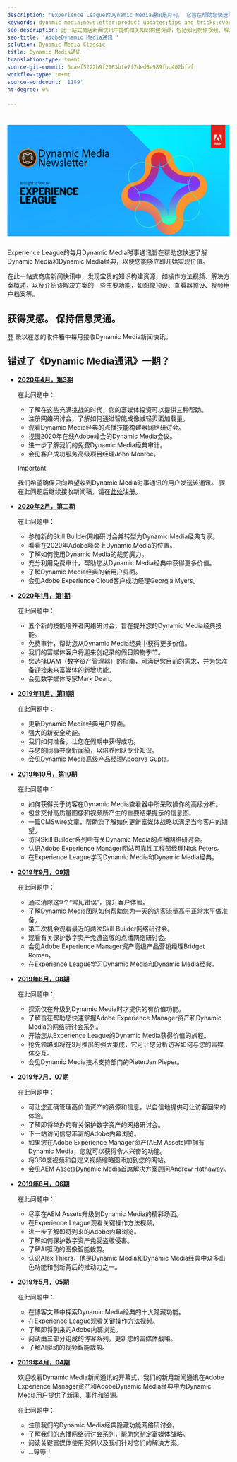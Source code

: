 ```yaml
---
description: 'Experience League的Dynamic Media通讯是月刊。 它旨在帮助您快速掌握Dynamic Media和Dynamic Media经典，以便您能够立即开始实现价值。 此一站式商店时事通讯中提供宝贵的知识构建资源，包括如何制作视频、解决方案概述，以及介绍一些主要功能，如图像预设、查看器预设、视频用户档案等。 '
keywords: dynamic media;newsletter;product updates;tips and tricks;events;customer success;blog;blogs;images;videos;features;capabilities
seo-description: 此一站式商店新闻快讯中提供相关知识构建资源，包括如何制作视频、解决方案概述，以及介绍一些主要功能，如图像预设、查看器预设、视频用户档案等。
seo-title: 'AdobeDynamic Media通讯 '
solution: Dynamic Media Classic
title: Dynamic Media通讯
translation-type: tm+mt
source-git-commit: 6caef5222b9f2163bfe7f7ded0e989fbc402bfef
workflow-type: tm+mt
source-wordcount: '1189'
ht-degree: 0%

---
```



# ![Dynamic Media时事通讯徽标](/help/assets/assets/dynamic-media-newsletter-logo.png)

Experience League的每月Dynamic Media时事通讯旨在帮助您快速了解Dynamic Media和Dynamic Media经典，以便您能够立即开始实现价值。

在此一站式商店新闻快讯中，发现宝贵的知识构建资源，如操作方法视频、解决方案概述，以及介绍该解决方案的一些主要功能，如图像预设、查看器预设、视频用户档案等。

## 获得灵感。 保持信息灵通。

[登](https://www.adobe.com/subscription/dynamic-media-newsletter.html) 录以在您的收件箱中每月接收Dynamic Media新闻快讯。

## 错过了《Dynamic Media通讯》一期？

<!-- * **[May 2020, Issue 4](https://expleague.azureedge.net/assets/aem/Experience-Insider-vol.31.html)**

    In this issue:

    * What business continuity means in uncertain times.
    * Key takeaways from the first all-digital Adobe Summit.
    * Must-watch Experience Manager breakout sessions.
    * Summit customer spotlight: Under Armour.
    * Never miss an Experience Insider webinar.
    * Public sector spotlight: The urgent need for digital enrollment.
    * Look what’s new in Experience Manager Innovation.
    * Build your Experience Manager skills *live* with the Adobe pros.
    * Connect with the Adobe Experience Manager Community.
    * Fast-track your Adobe expertise with Adobe Experience League. -->

* **[2020年4月，第3期](https://expleague.azureedge.net/assets/dynamic-media/Dynamic_Media_Newsletter_04_2020_April.html)**

   在此问题中：

   * 了解在这些充满挑战的时代，您的富媒体投资可以提供三种帮助。
   * 注册网络研讨会，了解如何通过智能成像减轻页面加载量。
   * 观看Dynamic Media经典的点播技能构建器网络研讨会。
   * 视图2020年在线Adobe峰会的Dynamic Media会议。
   * 进一步了解我们的免费Dynamic Media经典审计。
   * 会见客户成功服务高级项目经理John Monroe。

   >[!IMPORTANT]
   >
   >我们希望确保只向希望收到Dynamic Media时事通讯的用户发送该通讯。 要在此问题后继续接收新闻稿，请在[此处](https://nam04.safelinks.protection.outlook.com/?url=http%3A%2F%2Ft.messages.adobe.com%2Fr%2F%3Fid%3Dha6c66e%2C266d7ba%2C26edbee&amp;data=02%7C01%7Crbrough%40adobe.com%7Ce0ec0f8dde0f4eb03d9c08d7e2173fd3%7Cfa7b1b5a7b34438794aed2c178decee1%7C0%7C0%7C637226461801398160&amp;sdata=3c1oREsqy%2FeDPKC3dd4IO9dXomQ1XbokaBAYQl8obrk%3D&amp;reserved=0)注册。

* **[2020年2月，第二期](https://expleague.azureedge.net/assets/dynamic-media/Dynamic_Media_Newsletter_02_2020_Feb.html)**

   在此问题中：

   * 参加新的Skill Builder网络研讨会并转型为Dynamic Media经典专家。
   * 看看在2020年Adobe峰会上Dynamic Media的位置。
   * 了解如何使用Dynamic Media的裁剪魔力。
   * 充分利用免费审计，帮助您从Dynamic Media经典中获得更多价值。
   * 了解Dynamic Media经典的新用户界面。
   * 会见Adobe Experience Cloud客户成功经理Georgia Myers。

* **[2020年1月，第1期](https://expleague.azureedge.net/assets/dynamic-media/Dynamic_Media_Newsletter_01_2020_Jan.html)**

   在此问题中：

   * 五个新的技能培养者网络研讨会，旨在提升您的Dynamic Media经典技能。
   * 免费审计，帮助您从Dynamic Media经典中获得更多价值。
   * 我们的富媒体客户将迎来创纪录的假日购物季节。
   * 您选择DAM（数字资产管理器）的指南，可满足您目前的需求，并为您准备迎接未来富媒体的新增功能。
   * 会见数字媒体专家Mark Dean。

* **[2019年11月，第11期](https://expleague.azureedge.net/assets/dynamic-media/Dynamic_Media_Newsletter_11_2019_Nov.html)**

   在此问题中：

   * 更新Dynamic Media经典用户界面。
   * 强大的新安全功能。
   * 我们如何准备，让您在假期中获得成功。
   * 与您的同事共享新闻稿，以培养团队专业知识。
   * 会见Dynamic Media高级产品经理Apoorva Gupta。

* **[2019年10月，第10期](https://expleague.azureedge.net/assets/dynamic-media/Dynamic_Media_Newsletter_10_2019_Oct.html)**

   在此问题中：

   * 如何获得关于访客在Dynamic Media查看器中所采取操作的高级分析。
   * 包含交付高质量图像和视频所产生的重要结果提示的信息图。
   * 一篇CMSwire文章，帮助您了解如何更新富媒体战略以满足当今客户的期望。
   * 访问Skill Builder系列中有关Dynamic Media的点播网络研讨会。
   * 认识Adobe Experience Manager网站可靠性工程部经理Nick Peters。
   * 在Experience League学习Dynamic Media和Dynamic Media经典。

* **[2019年9月，09期](https://expleague.azureedge.net/assets/dynamic-media/Dynamic_Media_Newsletter_09_2019_Sept.html)**

   在此问题中：

   * 通过消除这9个“常见错误”，提升客户体验。
   * 了解Dynamic Media团队如何帮助您为一天的访客流量高于正常水平做准备。
   * 第二次机会观看最近的两次Skill Builder网络研讨会。
   * 观看有关保护数字资产免遭盗版的点播网络研讨会。
   * 会见Adobe Experience Manager资产高级产品营销经理Bridget Roman。
   * 在Experience League学习Dynamic Media和Dynamic Media经典。


* **[2019年8月，08期](https://expleague.azureedge.net/assets/dynamic-media/Dynamic_Media_Newsletter_08_2019_Aug.html)**

   在此问题中：

   * 探索仅在升级到Dynamic Media时才提供的有价值功能。
   * 了解旨在帮助您快速掌握Adobe Experience Manager资产和Dynamic Media的网络研讨会系列。
   * 开始您从Experience League的Dynamic Media获得价值的旅程。
   * 抢先领略即将在9月推出的强大集成，它可让您分析访客如何与您的富媒体交互。
   * 会见Dynamic Media技术支持部门的PieterJan Pieper。


* **[2019年7月，07期](https://expleague.azureedge.net/assets/dynamic-media/Dynamic_Media_Newsletter_07_2019_July.html)**

   在此问题中：

   * 可让您正确管理高价值资产的资源和信息，以自信地提供可让访客回来的体验。
   * 了解即将举办的有关保护数字资产的网络研讨会。
   * 下一站访问信息丰富的Adobe内幕浏览。
   * 如果您在Adobe Experience Manager资产(AEM Assets)中拥有Dynamic Media，您就可以获得令人兴奋的功能。
   * 将360度视频和自定义视频缩略图添加到您的网站。
   * 会见AEM AssetsDynamic Media首席解决方案顾问Andrew Hathaway。

* **[2019年6月，06期](https://expleague.azureedge.net/assets/dynamic-media/Dynamic_Media_Newsletter_06_2019_June.html)**

   在此问题中：

   * 尽享在AEM Assets升级到Dynamic Media的精彩场面。
   * 在Experience League观看关键操作方法视频。
   * 进一步了解即将到来的Adobe内幕浏览。
   * 了解如何保护数字资产免受盗版侵害。
   * 了解AI驱动的图像智能裁剪。
   * 认识Alex Thiers，他是Dynamic Media和Dynamic Media经典中众多出色功能和创新背后的推动力之一。

* **[2019年5月，05期](https://expleague.azureedge.net/assets/dynamic-media/Dynamic_Media_Newsletter_05_2019_May.html)**

   在此问题中：

   * 在博客文章中探索Dynamic Media经典的十大隐藏功能。
   * 在Experience League观看关键操作方法视频。
   * 了解即将到来的Adobe内幕浏览。
   * 阅读由三部分组成的博客系列，更新您的富媒体战略。
   * 了解AI驱动的视频智能裁剪。

* **[2019年4月，04期](https://expleague.azureedge.net/assets/dynamic-media/Dynamic_Media_Newsletter_04_2019_April.html)**

   欢迎收看Dynamic Media新闻通讯的开幕式，我们的新月新闻通讯在Adobe Experience Manager资产和AdobeDynamic Media经典中为Dynamic Media用户提供了新闻、事件和资源。

   在此问题中：
   * 注册我们的Dynamic Media经典隐藏功能网络研讨会。
   * 了解我们的点播网络研讨会系列，帮助您制定富媒体战略。
   * 阅读关键富媒体使用案例以及我们针对它们的解决方案。
   * ...等等！
